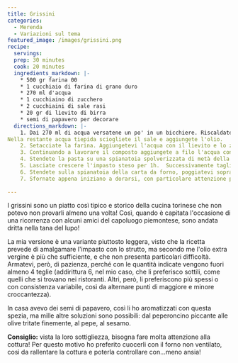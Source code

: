 ```yaml
---
title: Grissini
categories:
  - Merenda
  - Variazioni sul tema
featured_image: /images/grissini.png
recipe:
  servings:
  prep: 30 minutes
  cook: 20 minutes
  ingredients_markdown: |-
    * 500 gr farina 00
    * 1 cucchiaio di farina di grano duro
    * 270 ml d'acqua
    * 1 cucchiaino di zucchero
    * 2 cucchiaini di sale rasi
    * 20 gr di lievito di birra
    * semi di papavero per decorare
  directions_markdown: |-
    1. Dai 270 ml di acqua versatene un po' in un bicchiere. Riscaldate appena l'acqua, deve essere tiepida, non calda, all'interno sciogliete il lievito di birra e lo zucchero.
Nella restante acqua tiepida sciogliete il sale e aggiungete l'olio.
    2. Setacciate la farina. Aggiungetevi l'acqua con il lievito e lo zucchero. Lavorate il composto. juice, then the eggs, one at a time, scraping down the sides of the bowl as necessary.
    3. Continuando a lavorare il composto aggiungete a filo l'acqua con sale e olio. Potrebbe non servire tutta l'acqua, il composto finale dovrà risultare elastico.
    4. Stendete la pasta su una spianatoia spolverizzata di metà della farina di semola di grano duro. Stendetevi sopra l'impasto, spennellatevi sopra l'olio e spolverizzate la superficie con l'altra metà di farina di semola di grano duro.
    5. Lasciate crescere l'impasto steso per 1h.  Successivamente tagliate delle strisce di 1 cm circa lungo il lato corto. Allungate la striscia con le mani fino alla lunghezza della teglia che utilizzerete per cottura.  Su alcune strisce allungate cospargete dell'olio e spolverizzateli con i semi di papavero.
    6. Stendete sulla spianatoia della carta da forno, poggiatevi sopra i grissini da cuocere e infornate per 20 minuti circa a 220°C con il forno non ventilato.
    7. Sfornate appena iniziano a dorarsi, con particolare attenzione perché subito dopo la doratura iniziano a seccare e a bruciare con grande velocità!
    
---
```

I grissini sono un piatto così tipico e storico della cucina torinese che non potevo non provarli almeno una volta! Così, quando è capitata l'occasione di una ricorrenza con alcuni amici del capoluogo piemontese, sono andata dritta nella tana del lupo!

La mia versione è una variante piuttosto leggera, visto che la ricetta prevede di amalgamare l'impasto con lo strutto, ma secondo me l'olio extra vergine è più che sufficiente, e che non presenta particolari difficoltà. Armatevi, però, di pazienza, perché con le quantità indicate vengono fuori almeno 4 teglie (addirittura 6, nel mio caso, che li preferisco sottili, come quelli che si trovano nei ristoranti. Altri, però, li preferiscono più spessi o con consistenza variabile, così da alternare punti di maggiore e minore croccantezza).

In casa avevo dei semi di papavero, così li ho aromatizzati con questa spezia, ma mille altre soluzioni sono possibili: dal peperoncino piccante alle olive tritate finemente, al pepe, al sesamo.

__Consiglio:__ vista la loro sottigliezza, bisogna fare molta attenzione alla cottura! Per questo motivo ho preferito cuocerli con il forno non ventilato, così da rallentare la cottura e poterla controllare con...meno ansia!
